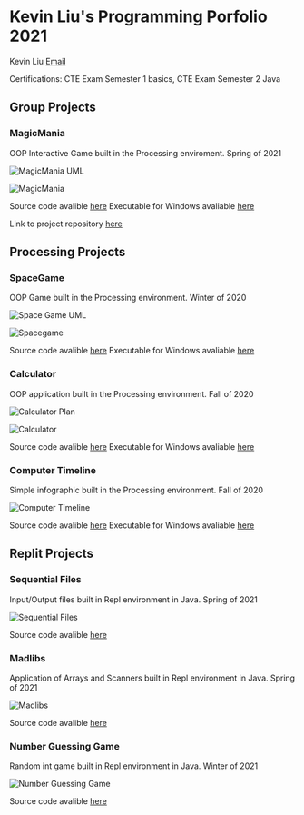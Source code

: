 # Kevin Liu's Programming Porfolio 2021
Kevin Liu [Email](mailto:keviliu9668@granitesd.org)

Certifications: CTE Exam Semester 1 basics, CTE Exam Semester 2 Java

## Group Projects

### MagicMania
OOP Interactive Game built in the Processing enviroment. Spring of 2021

![MagicMania UML](https://github.com/Kliu9668/ProgrammingPortfolio1b/blob/gh-pages/images/Updated%20MagicMania%20UML.png?raw=true)

![MagicMania](https://github.com/Kliu9668/ProgrammingPortfolio1b/blob/gh-pages/images/MagicMania%20ScreenCapture.PNG?raw=true)

Source code avalible [here](https://github.com/Kliu9668/ProgrammingPortfolio1b/tree/gh-pages/src/MagicMania) Executable for Windows avaliable [here](https://github.com/Kliu9668/ProgrammingPortfolio1b/blob/gh-pages/src/MagicMania/application.windows64.zip)

Link to project repository [here](https://github.com/macythompson/MagicMania) 

## Processing Projects

### SpaceGame
OOP Game built in the Processing environment. Winter of 2020

![Space Game UML](https://github.com/Kliu9668/ProgrammingPortfolio1b/blob/gh-pages/images/UML%20for%20basic%20application.png?raw=true)

![Spacegame](https://github.com/Kliu9668/ProgrammingPortfolio1b/blob/gh-pages/images/SpaceGame%20Screencapture.png?raw=true)

Source code avalible [here](https://github.com/Kliu9668/ProgrammingPortfolio1b/tree/gh-pages/src/SpaceGameFinalPhase) Executable for Windows avaliable [here](https://github.com/Kliu9668/ProgrammingPortfolio1b/blob/gh-pages/src/SpaceGameFinalPhase/application.windows64.zip)

### Calculator
OOP application built in the Processing environment. Fall of 2020

![Calculator Plan](https://github.com/Kliu9668/ProgrammingPortfolio1b/blob/gh-pages/images/Calculator%20Plan.png?raw=true)

![Calculator](https://github.com/Kliu9668/ProgrammingPortfolio1b/blob/gh-pages/images/Calculator%20Screencapture.png?raw=true)

Source code avalible [here](https://github.com/Kliu9668/ProgrammingPortfolio1b/tree/gh-pages/src/Calculator) Executable for Windows avaliable [here](https://github.com/Kliu9668/ProgrammingPortfolio1b/blob/gh-pages/src/Calculator/application.windows64.zip)

### Computer Timeline
Simple infographic built in the Processing environment. Fall of 2020

![Computer Timeline](https://github.com/Kliu9668/ProgrammingPortfolio1b/blob/gh-pages/images/Computer%20Timeline%20Screencast.png?raw=true)

Source code avalible [here](https://github.com/Kliu9668/ProgrammingPortfolio1b/tree/gh-pages/src/Computer_timeline) Executable for Windows avaliable [here](https://github.com/Kliu9668/ProgrammingPortfolio1b/blob/gh-pages/src/Computer_timeline/application.windows64.zip)


## Replit Projects

### Sequential Files
Input/Output files built in Repl environment in Java. Spring of 2021

![Sequential Files](https://github.com/Kliu9668/ProgrammingPortfolio1b/blob/gh-pages/images/Squential%20File%20Access%20Screencapture.png?raw=true)

Source code avalible [here](https://github.com/Kliu9668/ProgrammingPortfolio1b/tree/gh-pages/src/Sequential-File-Access)

### Madlibs
Application of Arrays and Scanners built in Repl environment in Java. Spring of 2021

![Madlibs](https://github.com/Kliu9668/ProgrammingPortfolio1b/blob/gh-pages/images/Madlibs%20ScreenCapture.png?raw=true)

Source code avalible [here](https://github.com/Kliu9668/ProgrammingPortfolio1b/tree/gh-pages/src/Madlibs)

### Number Guessing Game
Random int game built in Repl environment in Java. Winter of 2021

![Number Guessing Game](https://github.com/Kliu9668/ProgrammingPortfolio1b/blob/gh-pages/images/Number%20Guessing%20Game%20Screencapture.png?raw=true)

Source code avalible [here](https://github.com/Kliu9668/ProgrammingPortfolio1b/tree/gh-pages/src/NumberGuessingGame) 
